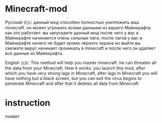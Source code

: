 # Minecraft-mod

Русский 🇷🇺: данный мод способен полностью уничтожить ваш minecraft. он может угрожать всеми данными из вашего Майнкрафта. как это работает: вы запускаете данный мод после чего у вас в Майнкрафте начинается очень сильные лаги, после лагов у вас в Майнкрафте ничего не будет кроме чёрного экрана но выйти вы сможете вирус начинает проникать в minecraft и после чего он удаляет все данные из Майнкрафта.

English 🇺🇲: This method will help you master minecraft. he can threaten all the data from your Minecraft. How it works: you launch this mod, after which you have very strong lags in Minecraft, after lags in Minecraft you will have nothing but a black screen, but you can exit the virus begins to penetrate Minecraft and after that it deletes all data from Minecraft

# instruction 
поивет
